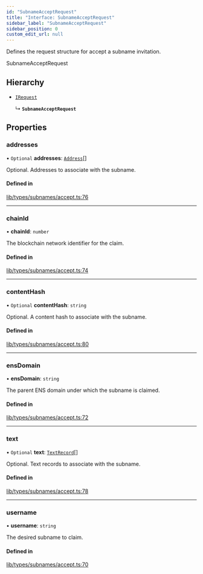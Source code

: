 ```yaml
---
id: "SubnameAcceptRequest"
title: "Interface: SubnameAcceptRequest"
sidebar_label: "SubnameAcceptRequest"
sidebar_position: 0
custom_edit_url: null
---
```


Defines the request structure for accept a subname invitation.

 SubnameAcceptRequest

## Hierarchy

- [`IRequest`](IRequest.md)

  ↳ **`SubnameAcceptRequest`**

## Properties

### addresses

• `Optional` **addresses**: [`Address`](Address.md)[]

Optional. Addresses to associate with the subname.

#### Defined in

[lib/types/subnames/accept.ts:76](https://github.com/JustaName-id/JustaName-sdk/blob/610ce53/packages/@justaname.id/sdk/src/lib/types/subnames/accept.ts#L76)

___

### chainId

• **chainId**: `number`

The blockchain network identifier for the claim.

#### Defined in

[lib/types/subnames/accept.ts:74](https://github.com/JustaName-id/JustaName-sdk/blob/610ce53/packages/@justaname.id/sdk/src/lib/types/subnames/accept.ts#L74)

___

### contentHash

• `Optional` **contentHash**: `string`

Optional. A content hash to associate with the subname.

#### Defined in

[lib/types/subnames/accept.ts:80](https://github.com/JustaName-id/JustaName-sdk/blob/610ce53/packages/@justaname.id/sdk/src/lib/types/subnames/accept.ts#L80)

___

### ensDomain

• **ensDomain**: `string`

The parent ENS domain under which the subname is claimed.

#### Defined in

[lib/types/subnames/accept.ts:72](https://github.com/JustaName-id/JustaName-sdk/blob/610ce53/packages/@justaname.id/sdk/src/lib/types/subnames/accept.ts#L72)

___

### text

• `Optional` **text**: [`TextRecord`](TextRecord.md)[]

Optional. Text records to associate with the subname.

#### Defined in

[lib/types/subnames/accept.ts:78](https://github.com/JustaName-id/JustaName-sdk/blob/610ce53/packages/@justaname.id/sdk/src/lib/types/subnames/accept.ts#L78)

___

### username

• **username**: `string`

The desired subname to claim.

#### Defined in

[lib/types/subnames/accept.ts:70](https://github.com/JustaName-id/JustaName-sdk/blob/610ce53/packages/@justaname.id/sdk/src/lib/types/subnames/accept.ts#L70)
